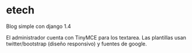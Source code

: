 etech
=====

Blog simple con django 1.4

El administrador cuenta con TinyMCE para los textarea. Las plantillas usan twitter/bootstrap (diseño responsivo) y fuentes de google.
